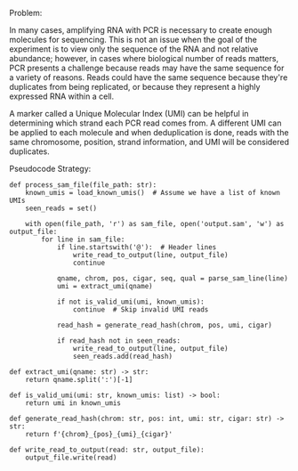 Problem: 

In many cases, amplifying RNA with PCR is necessary to create enough molecules for sequencing. This is not an issue when the goal of the experiment is to view only the sequence of the RNA and not relative abundance; however, in cases where biological number of reads matters, PCR presents a challenge because reads may have the same sequence for a variety of reasons. Reads could have the same sequence because they're duplicates from being replicated, or because they represent a highly expressed RNA within a cell. 

A marker called a Unique Molecular Index (UMI) can be helpful in determining which strand each PCR read comes from. A different UMI can be applied to each molecule and when deduplication is done, reads with the same chromosome, position, strand information, and UMI will be considered duplicates.   


Pseudocode Strategy:
```
def process_sam_file(file_path: str):
    known_umis = load_known_umis()  # Assume we have a list of known UMIs
    seen_reads = set()
    
    with open(file_path, 'r') as sam_file, open('output.sam', 'w') as output_file:
        for line in sam_file:
            if line.startswith('@'):  # Header lines
                write_read_to_output(line, output_file)
                continue

            qname, chrom, pos, cigar, seq, qual = parse_sam_line(line)
            umi = extract_umi(qname)

            if not is_valid_umi(umi, known_umis):
                continue  # Skip invalid UMI reads

            read_hash = generate_read_hash(chrom, pos, umi, cigar)
            
            if read_hash not in seen_reads:
                write_read_to_output(line, output_file)
                seen_reads.add(read_hash)

def extract_umi(qname: str) -> str:
    return qname.split(':')[-1]

def is_valid_umi(umi: str, known_umis: list) -> bool:
    return umi in known_umis

def generate_read_hash(chrom: str, pos: int, umi: str, cigar: str) -> str:
    return f'{chrom}_{pos}_{umi}_{cigar}'

def write_read_to_output(read: str, output_file):
    output_file.write(read)
```
